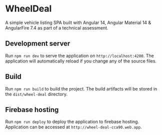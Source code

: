 # WheelDeal
A simple vehicle listing SPA built with Angular 14, Angular Material 14 & AngularFire 7.4 as part of a technical assessment.

## Development server
Run `npm run dev` to serve the application on `http://localhost:4200`. The application will automatically reload if you change any of the source files.

## Build
Run `npm run build` to build the project. The build artifacts will be stored in the `dist/wheel-deal` directory.

## Firebase hosting
Run `npm run deploy` to deploy the application to firebase hosting. Application can be accessed at `http://wheel-deal-cca90.web.app`.
